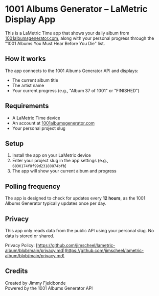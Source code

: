 # 1001 Albums Generator – LaMetric Display App

This is a LaMetric Time app that shows your daily album from [1001albumsgenerator.com](https://1001albumsgenerator.com), along with your personal progress through the "1001 Albums You Must Hear Before You Die" list.

## How it works

The app connects to the 1001 Albums Generator API and displays:

- The current album title  
- The artist name  
- Your current progress (e.g., "Album 37 of 1001" or "FINISHED")

## Requirements

- A LaMetric Time device  
- An account at [1001albumsgenerator.com](https://1001albumsgenerator.com)  
- Your personal project slug

## Setup

1. Install the app on your LaMetric device  
2. Enter your project slug in the app settings (e.g., `6830174f8f99d23180874bfb`)  
3. The app will show your current album and progress

## Polling frequency

The app is designed to check for updates every **12 hours**, as the 1001 Albums Generator typically updates once per day.

## Privacy

This app only reads data from the public API using your personal slug. No data is stored or shared.

Privacy Policy: [https://github.com/jimscheel/lametric-album/blob/main/privacy.md](https://github.com/jimscheel/lametric-album/blob/main/privacy.md)

## Credits

Created by Jimmy Fjeldbonde  
Powered by the 1001 Albums Generator API
